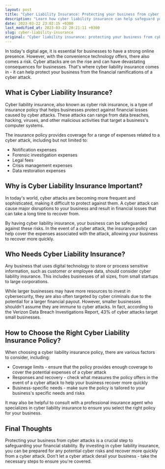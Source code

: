 ```yaml
---
layout: post
title: "Cyber Liability Insurance: Protecting your business from cyber attacks"
description: "Learn how cyber liability insurance can help safeguard your business from the financial ramifications of a cyber attack."
date: 2023-03-22 23:02:15 +0300
last_modified_at: 2023-03-22 20:21:11 +0300
slug: cyber-liability-insurance
original: "Cyber liability insurance: protecting your business from cyber attacks"
---
```

In today's digital age, it is essential for businesses to have a strong online presence. However, with the convenience technology offers, there also comes a risk. Cyber attacks are on the rise and can have devastating consequences for businesses. That's where cyber liability insurance comes in - it can help protect your business from the financial ramifications of a cyber attack.

## What is Cyber Liability Insurance?

Cyber liability insurance, also known as cyber risk insurance, is a type of insurance policy that helps businesses protect against financial losses caused by cyber attacks. These attacks can range from data breaches, hacking, viruses, and other malicious activities that target a business's computer systems.

The insurance policy provides coverage for a range of expenses related to a cyber attack, including but not limited to:

* Notification expenses
* Forensic investigation expenses
* Legal fees
* Crisis management expenses
* Data restoration expenses

## Why is Cyber Liability Insurance Important?

In today's world, cyber attacks are becoming more frequent and sophisticated, making it difficult to protect against them. A cyber attack can cause major disruptions to your business and result in financial losses that can take a long time to recover from.

By having cyber liability insurance, your business can be safeguarded against these risks. In the event of a cyber attack, the insurance policy can help cover the expenses associated with the attack, allowing your business to recover more quickly.

## Who Needs Cyber Liability Insurance?

Any business that uses digital technology to store or process sensitive information, such as customer or employee data, should consider cyber liability insurance. This includes businesses of all sizes, from small startups to large corporations.

While larger businesses may have more resources to invest in cybersecurity, they are also often targeted by cyber criminals due to the potential for a larger financial payout. However, smaller businesses shouldn't assume they are immune to cyber attacks. In fact, according to the Verizon Data Breach Investigations Report, 43% of cyber attacks target small businesses.

## How to Choose the Right Cyber Liability Insurance Policy?

When choosing a cyber liability insurance policy, there are various factors to consider, including:

* Coverage limits - ensure that the policy provides enough coverage to cover the potential expenses of a cyber attack
* Responses and recovery - check what measures the policy offers in the event of a cyber attack to help your business recover more quickly
* Business-specific needs - make sure the policy is tailored to your business's specific needs and risks

It may also be helpful to consult with a professional insurance agent who specializes in cyber liability insurance to ensure you select the right policy for your business.

## Final Thoughts

Protecting your business from cyber attacks is a crucial step to safeguarding your financial stability. By investing in cyber liability insurance, you can be prepared for any potential cyber risks and recover more quickly from a cyber attack. Don't let a cyber attack derail your business - take the necessary steps to ensure you're covered.